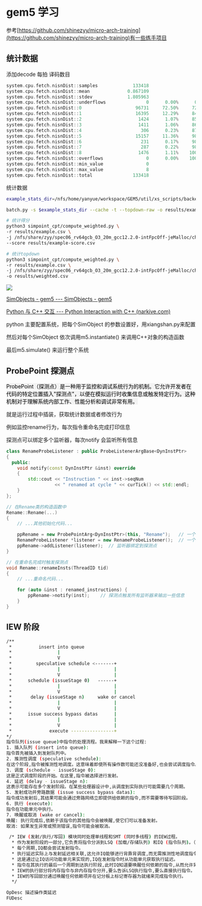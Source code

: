 # gem5 学习

参考[https://github.com/shinezyy/micro-arch-training](https://github.com/shinezyy/micro-arch-training)有一些练手项目

## 统计数据
添加decode 每拍 译码数目

```cpp
system.cpu.fetch.nisnDist::samples             133418                       # Number of instructions fetched each cycle (Total) (Count)
system.cpu.fetch.nisnDist::mean              0.867109                       # Number of instructions fetched each cycle (Total) (Count)
system.cpu.fetch.nisnDist::stdev             1.805963                       # Number of instructions fetched each cycle (Total) (Count)
system.cpu.fetch.nisnDist::underflows               0      0.00%      0.00% # Number of instructions fetched each cycle (Total) (Count)
system.cpu.fetch.nisnDist::0                    96731     72.50%     72.50% # Number of instructions fetched each cycle (Total) (Count)
system.cpu.fetch.nisnDist::1                    16395     12.29%     84.79% # Number of instructions fetched each cycle (Total) (Count)
system.cpu.fetch.nisnDist::2                     1424      1.07%     85.86% # Number of instructions fetched each cycle (Total) (Count)
system.cpu.fetch.nisnDist::3                     1411      1.06%     86.92% # Number of instructions fetched each cycle (Total) (Count)
system.cpu.fetch.nisnDist::4                      306      0.23%     87.14% # Number of instructions fetched each cycle (Total) (Count)
system.cpu.fetch.nisnDist::5                    15157     11.36%     98.51% # Number of instructions fetched each cycle (Total) (Count)
system.cpu.fetch.nisnDist::6                      231      0.17%     98.68% # Number of instructions fetched each cycle (Total) (Count)
system.cpu.fetch.nisnDist::7                      287      0.22%     98.89% # Number of instructions fetched each cycle (Total) (Count)
system.cpu.fetch.nisnDist::8                     1476      1.11%    100.00% # Number of instructions fetched each cycle (Total) (Count)
system.cpu.fetch.nisnDist::overflows                0      0.00%    100.00% # Number of instructions fetched each cycle (Total) (Count)
system.cpu.fetch.nisnDist::min_value                0                       # Number of instructions fetched each cycle (Total) (Count)
system.cpu.fetch.nisnDist::max_value                8                       # Number of instructions fetched each cycle (Total) (Count)
system.cpu.fetch.nisnDist::total               133418  
```



统计数据

```bash
example_stats_dir=/nfs/home/yanyue/workspace/GEM5/util/xs_scripts/backend_test/test0

batch.py -s $example_stats_dir --cache -t --topdown-raw -o results/example.csv

# 统计得分
python3 simpoint_cpt/compute_weighted.py \
-r results/example.csv \
-j /nfs/share/zyy/spec06_rv64gcb_O3_20m_gcc12.2.0-intFpcOff-jeMalloc/checkpoint-0-0-0/cluster-0-0.json \
--score results/example-score.csv

# 统计topdown
python3 simpoint_cpt/compute_weighted.py \
-r results/example.csv \
-j /nfs/share/zyy/spec06_rv64gcb_O3_20m_gcc12.2.0-intFpcOff-jeMalloc/checkpoint-0-0-0/cluster-0-0.json \
-o results/weighted.csv

```

![](images/1724901163046-50a4b858-b7d7-4216-9ae3-e80d857a498b.png)

[SimObjects - gem5 --- SimObjects - gem5](https://old.gem5.org/SimObjects.html)

[Python 与 C++ 交互 --- Python Interaction with C++ (narkive.com)](https://gem5-users.gem5.narkive.com/TyNxYz3Z/python-interaction-with-c)

python 主要配置系统，把每个SimObject 的参数设置好，用xiangshan.py来配置

然后对每个SimObject 依次调用m5.instantiate() 来调用C++对象的构造函数

最后m5.simulate() 来运行整个系统





## ProbePoint 探测点
<font style="color:rgb(0, 0, 0);background-color:rgb(243, 243, 243);">ProbePoint（探测点）是一种用于监控和调试系统行为的机制。它允许开发者在代码的特定位置插入"探测点"，以便在模拟运行时收集信息或触发特定行为。这种机制对于理解系统内部工作、性能分析和调试非常有用。</font>

就是运行过程中插装，获取统计数据或者修改行为

例如监控rename行为，每次指令重命名完成打印信息

探测点可以绑定多个监听器，每次notify 会监听所有信息

```cpp
class RenameProbeListener : public ProbeListenerArgBase<DynInstPtr>
{
  public:
    void notify(const DynInstPtr &inst) override
    {
        std::cout << "Instruction " << inst->seqNum 
                  << " renamed at cycle " << curTick() << std::endl;
    }
};

// 在Rename类的构造函数中
Rename::Rename(...)
{
    // ...其他初始化代码...

    ppRename = new ProbePointArg<DynInstPtr>(this, "Rename");	// 一个探测点
    RenameProbeListener *listener = new RenameProbeListener();  // 一个监听器
    ppRename->addListener(listener);  // 监听器绑定到探测点
}

// 在重命名完成时触发探测点
void Rename::renameInsts(ThreadID tid)
{
    // ...重命名代码...

    for (auto &inst : renamed_instructions) {
        ppRename->notify(inst);    // 探测点触发所有监听器来输出一些信息
    }
}
```



## IEW 阶段
```bash
/**
 *          insert into queue
 *                 |
 *                 V
 *         speculative schedule <-------+
 *                 |                    |
 *                 V                    |
 *      schedule (issueStage 0)   ------+
 *                 |                    |
 *                 V                    |
 *       delay (issueStage n)     wake or cancel
 *                 |                    |
 *                 V                    |
 *      issue success bypass datas      |
 *                 |                    |
 *                 V                    |
 *              execute ----------------+
*/
指令队列(issue queue)中指令的处理流程。我来解释一下这个过程:
1. 插入队列 (insert into queue):
指令首先被插入到发射队列中。
2. 推测性调度 (speculative schedule):
在这个阶段,指令被推测性地调度。这意味着即使所有操作数可能还没准备好,也会尝试调度指令。
3. 调度 (schedule - issueStage 0):
这是正式调度阶段的开始。在这里,指令被选择进行发射。
4. 延迟 (delay - issueStage n):
这表示可能存在多个发射阶段。在某些处理器设计中,从调度到实际执行可能需要几个周期。
5. 发射成功并旁路数据 (issue success bypass datas):
指令成功发射后,其结果可能会通过旁路网络立即提供给依赖的指令,而不需要等待写回阶段。
6. 执行 (execute):
指令在功能单元中执行。
7. 唤醒或取消 (wake or cancel):
唤醒: 执行完成后,依赖于该指令的其他指令会被唤醒,使它们可以准备发射。
取消: 如果发生异常或预测错误,指令可能会被取消。

```

```bash
 /* IEW (发射/执行/写回) 模块同时处理单线程和SMT (同时多线程) 的IEW过程。
  * 作为发射阶段的一部分,它负责将指令分派到LSQ (加载/存储队列) 和IQ (指令队列)。（Dispatch阶段）
  * 每个周期,IQ都会尝试发射指令。
  * 执行延迟实际上与发射延迟相关联,这允许IQ能够进行背靠背调度,而无需推测性地调度指令。
  * 这是通过让IQ访问功能单元来实现的,IQ在发射指令时从功能单元获取执行延迟。
  * 指令在其执行的最后一个周期到达执行阶段,此时IQ知道要唤醒任何依赖的指令,从而允许背靠背调度。
  * IEW的执行部分将内存指令与非内存指令分开,要么告诉LSQ执行指令,要么直接执行指令。
  * IEW的写回部分通过唤醒任何依赖项并在记分板上标记寄存器为就绪来完成指令执行。 
  */
```

```bash
OpDesc 描述操作类延迟
FUDesc 
```

